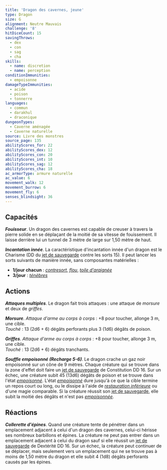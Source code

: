 ```yaml
---
title: 'Dragon des cavernes, jeune'
type: Dragon
size: G
alignment: Neutre Mauvais
challenge: '8'
hitDiceCount: 15
savingThrows:
  - dex
  - con
  - sag
  - cha
skills:
  - name: discretion
  - name: perception
conditionImmunities:
  - empoisonne
damageTypeImmunities:
  - acide
  - poison
  - tonnerre
languages:
  - commun
  - darakhul
  - draconique
dungeonTypes:
  - Caverne aménagée
  - Caverne naturelle
source: Livre des monstres
source_page: 135
abilityScores_for: 22
abilityScores_dex: 12
abilityScores_con: 20
abilityScores_int: 10
abilityScores_sag: 12
abilityScores_cha: 18
ac_armorType: armure naturelle
ac_value: 6
movement_walk: 12
movement_burrow: 6
movement_fly: 6
senses_blindsight: 36
---
```

## Capacités
_**Fouisseur**_. Un dragon des cavernes est capable de creuser à travers la pierre solide en se déplaçant de la moitié de sa vitesse de fouissement. Il laisse derrière lui un tunnel de 3 mètre de large sur 1,50 mètre de haut.

_**Incantation innée**_. La caractéristique d'incantation innée d'un dragon est le Charisme (DD du [jet de sauvegarde](/utiliser-les-caracteristiques/#jets-de-sauvegarde) contre les sorts 15). Il peut lancer les sorts suivants de manière innée, sans composantes matérielles :
* **1/jour chacun** : [_contresort_](/grimoire/contresort/), [_flou_](/grimoire/flou/), [_toile d'araignée_](/grimoire/toile-d-araignee/)
* **3/jour** : [_ténèbres_](/grimoire/tenebres/)

## Actions
_**Attaques multiples**_. Le dragon fait trois attaques : une attaque de _morsure_ et deux de _griffes_.

_**Morsure**_. _Attaque d'arme au corps à corps_ : +8 pour toucher, allonge 3 m, une cible.  
_Touché_ : 13 (2d6 + 6) dégâts perforants plus 3 (1d6)  dégâts de poison.

_**Griffes**_. _Attaque d'arme au corps à corps_ : +8 pour toucher, allonge 3 m, une cible.  
_Touché_ : 13 (2d6 + 6) dégâts tranchants.

_**Souffle empoisonné (Recharge 5-6)**_. Le dragon crache un gaz noir empoisonné sur un cône de 9 mètres. Chaque créature qui se trouve dans la zone d'effet doit faire un [jet de sauvegarde](/utiliser-les-caracteristiques/#jets-de-sauvegarde) de Constitution DD 16. Sur un échec, une créature subit 45 (13d6) dégâts de poison et se trouve dans l'état [_empoisonné_](/gerer-la-sante-du-personnage/#empoisonne). L'état [_empoisonné_](/gerer-la-sante-du-personnage/#empoisonne) dure jusqu'à ce que la cible termine un repos court ou long, ou le dissipe à l'aide de [_restauration inférieure_](/grimoire/restauration-inferieure/) ou d'une magie comparable. Si la créature réussit son [jet de sauvegarde](/utiliser-les-caracteristiques/#jets-de-sauvegarde), elle subit la moitié des dégâts et n'est pas [_empoisonnée_](/gerer-la-sante-du-personnage/#empoisonne).

## Réactions
_**Collerette d'épines**_. Quand une créature tente de pénétrer dans un emplacement adjacent à celui d'un dragon des cavernes, celui-ci hérisse ses nombreux barbillons et épines. La créature ne peut pas entrer dans un emplacement adjacent à celui du dragon sauf si elle réussit un [jet de sauvegarde](/utiliser-les-caracteristiques/#jets-de-sauvegarde) de Dextérité DD 16. Sur un échec, la créature peut continuer de se déplacer, mais seulement vers un emplacement qui ne se trouve pas à moins de 1,50 mètre du dragon et elle subit 4 (1d8) dégâts perforants causés par les épines.
